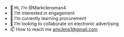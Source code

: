 - 👋 Hi, I’m @Markclensman4
- 👀 I’m interested in engagement
- 🌱 I’m currently learning procurement
- 💞️ I’m looking to collaborate on electronic advertising
- 📫 How to reach me amclens1@gmail.com

<!---
Markclensman4/Markclensman4 is a ✨ special ✨ repository because its `README.md` (this file) appears on your GitHub profile.
You can click the Preview link to take a look at your changes.
--->
